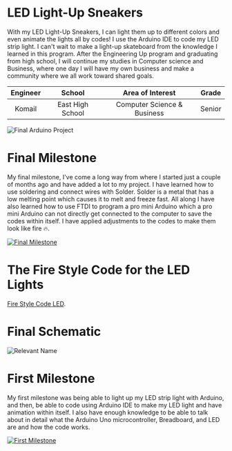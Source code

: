 # LED Light-Up Sneakers
With my LED Light-Up Sneakers, I can light them up to different colors and even animate the lights all by codes! I use the Arduino IDE to code my LED strip light. I can't wait to make a light-up skateboard from the knowledge I learned in this program. After the Engineering Up program and graduating from high school, I will continue my studies in Computer science and Business, where one day I will have my own business and make a community where we all work toward shared goals. 

| **Engineer** | **School** | **Area of Interest** | **Grade** |
|:--:|:--:|:--:|:--:|
| Komail| East High School | Computer Science & Business | Senior 

![Final Arduino Project](https://live.staticflickr.com/65535/53367475198_12544aaa41.jpg)

# Final Milestone

My final milestone, I've come a long way from where I started just a couple of months ago and have added a lot to my project. I have learned how to use soldering and connect wires with Solder. Solder is a metal that has a low melting point which causes it to melt and freeze fast. All along I have also learned how to use FTDI to program a pro mini Arduino which a pro mini Arduino can not directly get connected to the computer to save the codes within itself. I have applied adjustments to the codes to make them look like fire 🔥.
 
[![Final Milestone ](https://i.ytimg.com/vi/hYDZMNxq16w/maxresdefault.jpg)](https://www.youtube.com/watch?v=hYDZMNxq16w "Final Milestone ")
# The Fire Style Code for the LED Lights
[Fire Style Code LED](https://github.com/DarkLord312/Engineering-Up-Portfolio/blob/671eaa03348c85541bd4ef682953beec4d672421/The_Fire_Style_Code_for_the_LED_Lights.ino).

# Final Schematic 
![Relevant Name](https://live.staticflickr.com/65535/53367297316_60cf41c60a_z.jpg)

# First Milestone
  

My first milestone was being able to light up my LED strip light with Arduino, and then, be able to code using Arduino IDE to make my LED light and have animation within itself. I also have enough knowledge to be able to talk about in detail what the Arduino Uno microcontroller, Breadboard, and LED are and how the code works.

[![First Milestone ](https://res.cloudinary.com/marcomontalbano/image/upload/v1701812029/video_to_markdown/images/youtube--m7sFZK93NL8-c05b58ac6eb4c4700831b2b3070cd403.jpg)](https://www.youtube.com/watch?v=m7sFZK93NL8&t=2s "First Milestone ")
